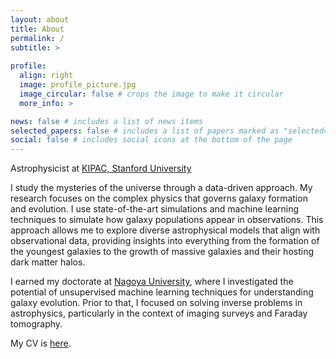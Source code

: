 ```yaml
---
layout: about
title: About
permalink: /
subtitle: >
    
profile:
  align: right
  image: profile_picture.jpg
  image_circular: false # crops the image to make it circular
  more_info: >

news: false # includes a list of news items
selected_papers: false # includes a list of papers marked as "selected={true}"
social: false # includes social icons at the bottom of the page
---
```


Astrophysicist at [KIPAC, Stanford University](https://kipac.stanford.edu)

I study the mysteries of the universe through a data-driven approach. My research focuses on the complex physics that governs galaxy formation and evolution. I use state-of-the-art simulations and machine learning techniques to simulate how galaxy populations appear in observations. This approach allows me to explore diverse astrophysical models that align with observational data, providing insights into everything from the formation of the youngest galaxies to the growth of massive galaxies and their hosting dark matter halos.

I earned my doctorate at [Nagoya University](https://en.nagoya-u.ac.jp), where I investigated the potential of unsupervised machine learning techniques for understanding galaxy evolution. Prior to that, I focused on solving inverse problems in astrophysics, particularly in the context of imaging surveys and Faraday tomography.

My CV is <a href = "Cooray_CV.pdf">here</a>. 



